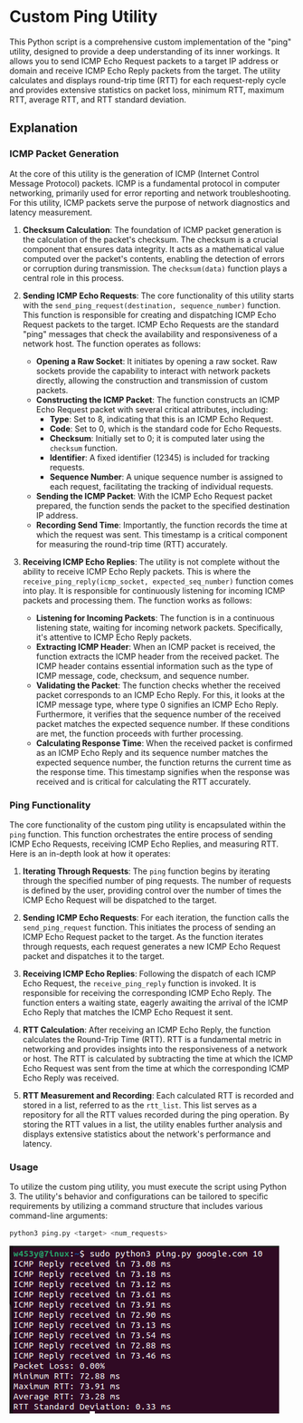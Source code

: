 # Custom Ping Utility

This Python script is a comprehensive custom implementation of the "ping" utility, designed to provide a deep understanding of its inner workings. It allows you to send ICMP Echo Request packets to a target IP address or domain and receive ICMP Echo Reply packets from the target. The utility calculates and displays round-trip time (RTT) for each request-reply cycle and provides extensive statistics on packet loss, minimum RTT, maximum RTT, average RTT, and RTT standard deviation.

## Explanation

### ICMP Packet Generation

At the core of this utility is the generation of ICMP (Internet Control Message Protocol) packets. ICMP is a fundamental protocol in computer networking, primarily used for error reporting and network troubleshooting. For this utility, ICMP packets serve the purpose of network diagnostics and latency measurement.

1. **Checksum Calculation**: The foundation of ICMP packet generation is the calculation of the packet's checksum. The checksum is a crucial component that ensures data integrity. It acts as a mathematical value computed over the packet's contents, enabling the detection of errors or corruption during transmission. The `checksum(data)` function plays a central role in this process.

2. **Sending ICMP Echo Requests**: The core functionality of this utility starts with the `send_ping_request(destination, sequence_number)` function. This function is responsible for creating and dispatching ICMP Echo Request packets to the target. ICMP Echo Requests are the standard "ping" messages that check the availability and responsiveness of a network host. The function operates as follows:
   - **Opening a Raw Socket**: It initiates by opening a raw socket. Raw sockets provide the capability to interact with network packets directly, allowing the construction and transmission of custom packets.
   - **Constructing the ICMP Packet**: The function constructs an ICMP Echo Request packet with several critical attributes, including:
     - **Type**: Set to 8, indicating that this is an ICMP Echo Request.
     - **Code**: Set to 0, which is the standard code for Echo Requests.
     - **Checksum**: Initially set to 0; it is computed later using the `checksum` function.
     - **Identifier**: A fixed identifier (12345) is included for tracking requests.
     - **Sequence Number**: A unique sequence number is assigned to each request, facilitating the tracking of individual requests.
   - **Sending the ICMP Packet**: With the ICMP Echo Request packet prepared, the function sends the packet to the specified destination IP address.
   - **Recording Send Time**: Importantly, the function records the time at which the request was sent. This timestamp is a critical component for measuring the round-trip time (RTT) accurately.

3. **Receiving ICMP Echo Replies**: The utility is not complete without the ability to receive ICMP Echo Reply packets. This is where the `receive_ping_reply(icmp_socket, expected_seq_number)` function comes into play. It is responsible for continuously listening for incoming ICMP packets and processing them. The function works as follows:
   - **Listening for Incoming Packets**: The function is in a continuous listening state, waiting for incoming network packets. Specifically, it's attentive to ICMP Echo Reply packets.
   - **Extracting ICMP Header**: When an ICMP packet is received, the function extracts the ICMP header from the received packet. The ICMP header contains essential information such as the type of ICMP message, code, checksum, and sequence number.
   - **Validating the Packet**: The function checks whether the received packet corresponds to an ICMP Echo Reply. For this, it looks at the ICMP message type, where type 0 signifies an ICMP Echo Reply. Furthermore, it verifies that the sequence number of the received packet matches the expected sequence number. If these conditions are met, the function proceeds with further processing.
   - **Calculating Response Time**: When the received packet is confirmed as an ICMP Echo Reply and its sequence number matches the expected sequence number, the function returns the current time as the response time. This timestamp signifies when the response was received and is critical for calculating the RTT accurately.

### Ping Functionality

The core functionality of the custom ping utility is encapsulated within the `ping` function. This function orchestrates the entire process of sending ICMP Echo Requests, receiving ICMP Echo Replies, and measuring RTT. Here is an in-depth look at how it operates:

1. **Iterating Through Requests**: The `ping` function begins by iterating through the specified number of ping requests. The number of requests is defined by the user, providing control over the number of times the ICMP Echo Request will be dispatched to the target.

2. **Sending ICMP Echo Requests**: For each iteration, the function calls the `send_ping_request` function. This initiates the process of sending an ICMP Echo Request packet to the target. As the function iterates through requests, each request generates a new ICMP Echo Request packet and dispatches it to the target.

3. **Receiving ICMP Echo Replies**: Following the dispatch of each ICMP Echo Request, the `receive_ping_reply` function is invoked. It is responsible for receiving the corresponding ICMP Echo Reply. The function enters a waiting state, eagerly awaiting the arrival of the ICMP Echo Reply that matches the ICMP Echo Request it sent.

4. **RTT Calculation**: After receiving an ICMP Echo Reply, the function calculates the Round-Trip Time (RTT). RTT is a fundamental metric in networking and provides insights into the responsiveness of a network or host. The RTT is calculated by subtracting the time at which the ICMP Echo Request was sent from the time at which the corresponding ICMP Echo Reply was received.

5. **RTT Measurement and Recording**: Each calculated RTT is recorded and stored in a list, referred to as the `rtt_list`. This list serves as a repository for all the RTT values recorded during the ping operation. By storing the RTT values in a list, the utility enables further analysis and displays extensive statistics about the network's performance and latency.

### Usage

To utilize the custom ping utility, you must execute the script using Python 3. The utility's behavior and configurations can be tailored to specific requirements by utilizing a command structure that includes various command-line arguments:

```bash
python3 ping.py <target> <num_requests>
```
![Output_Example](./png.png?raw=true "Output Example")
